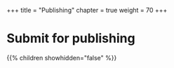 +++
title = "Publishing"
chapter = true
weight = 70
+++

# Submit for publishing

{{% children showhidden="false" %}}


